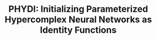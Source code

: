 ---
layout: default
title: 'PHYDI: Initializing Parameterized Hypercomplex Neural Networks as Identity Functions'
authors: Matteo Mancanelli, Eleonora Grassucci, Aurelio Uncini, Danilo Comminiello
publication: IEEE International Workshop on Machine Learning for Signal Processing (MLSP 2023)
month: Sept.
year: 2023
type: conference
doi: https://ieeexplore.ieee.org/document/10285926
preprint: https://arxiv.org/abs/2310.07612
pdf: 
paper: 
poster: PHYDI_poster.pdf
code: https://github.com/ispamm/PHYDI
bibtex: "@inproceedings{10285926,<br/>
  &emsp;author={Mancanelli, Matteo and Grassucci, Eleonora and Uncini, Aurelio and Comminiello, Danilo},<br/>
  &emsp;booktitle={2023 IEEE 33rd International Workshop on Machine Learning for Signal Processing (MLSP)},<br/>
  &emsp;title={Phydi: Initializing Parameterized Hypercomplex Neural Networks As Identity Functions},<br/>
  &emsp;year={2023},<br/>
  &emsp;volume={},<br/>
  &emsp;number={},<br/>
  &emsp;pages={1-6},<br/>
  &emsp;doi={10.1109/MLSP55844.2023.10285926}}"
award: Top 5% Outstanding Paper
---